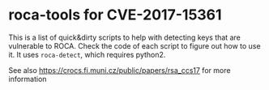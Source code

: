 # roca-tools for CVE-2017-15361

This is a list of quick&dirty scripts to help with detecting keys that are vulnerable to ROCA.
Check the code of each script to figure out how to use it.
It uses `roca-detect`, which requires python2.

See also https://crocs.fi.muni.cz/public/papers/rsa_ccs17 for more information
